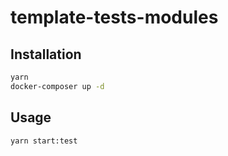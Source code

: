 # template-tests-modules

## Installation

```bash
yarn
docker-composer up -d
```

## Usage

```bash
yarn start:test
```
